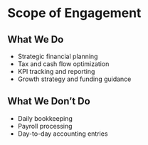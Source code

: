 # Scope of Engagement

## What We Do
- Strategic financial planning
- Tax and cash flow optimization
- KPI tracking and reporting
- Growth strategy and funding guidance

## What We Don’t Do
- Daily bookkeeping
- Payroll processing
- Day-to-day accounting entries